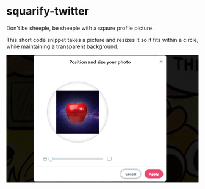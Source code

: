 # squarify-twitter

Don't be sheeple, be sheeple with a sqaure profile picture.

This short code snippet takes a picture and resizes it so it fits within a circle, while maintaining a transparent background.

![screenshot of twitter profile edit](https://raw.githubusercontent.com/tastyspaceapple/squarify-twitter/master/screenshot.png)